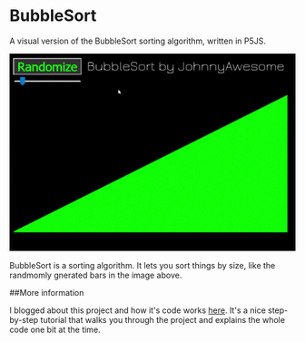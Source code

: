 # BubbleSort

A visual version of the BubbleSort sorting algorithm, written in P5JS.

![BubbleSort](https://raw.githubusercontent.com/johnnyawesome/BubbleSort/master/BubbleSort/DemoImages/BubbleSort.gif)

BubbleSort is a sorting algorithm. It lets you sort things by size, like the randmomly gnerated bars in the image above.

##More information

I blogged about this project and how it's code works [here](https://breaksome.tech/sorting-algorithm-coding-bubblesort-in-p5js/).
It's a nice step-by-step tutorial that walks you through the project and explains the whole code one bit at the time.
